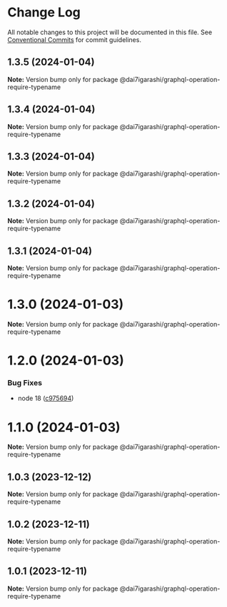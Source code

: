 # Change Log

All notable changes to this project will be documented in this file.
See [Conventional Commits](https://conventionalcommits.org) for commit guidelines.

## 1.3.5 (2024-01-04)

**Note:** Version bump only for package @dai7igarashi/graphql-operation-require-typename





## 1.3.4 (2024-01-04)

**Note:** Version bump only for package @dai7igarashi/graphql-operation-require-typename





## 1.3.3 (2024-01-04)

**Note:** Version bump only for package @dai7igarashi/graphql-operation-require-typename





## 1.3.2 (2024-01-04)

**Note:** Version bump only for package @dai7igarashi/graphql-operation-require-typename





## 1.3.1 (2024-01-04)

**Note:** Version bump only for package @dai7igarashi/graphql-operation-require-typename





# 1.3.0 (2024-01-03)

**Note:** Version bump only for package @dai7igarashi/graphql-operation-require-typename





# 1.2.0 (2024-01-03)


### Bug Fixes

* node 18 ([c975694](https://github.com/Dai7Igarashi/monorepo_publish_sample/commit/c9756945fa0cae78787ff515d80013aaadafdd16))





# 1.1.0 (2024-01-03)

**Note:** Version bump only for package @dai7igarashi/graphql-operation-require-typename





## 1.0.3 (2023-12-12)

**Note:** Version bump only for package @dai7igarashi/graphql-operation-require-typename





## 1.0.2 (2023-12-11)

**Note:** Version bump only for package @dai7igarashi/graphql-operation-require-typename





## 1.0.1 (2023-12-11)

**Note:** Version bump only for package @dai7igarashi/graphql-operation-require-typename

